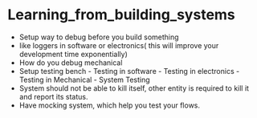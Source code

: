 # Learning_from_building_systems

-  Setup way to debug before you build something
  -  like loggers in software or electronics( this will improve your development time exponentially)
  -  How do you debug mechanical
  -  Setup testing bench
    -  Testing in software
    -  Testing in electronics
    -  Testing in Mechanical
    -  System Testing
-  System should not be able to kill itself, other entity is required to kill it and report its status.
-  Have mocking system, which help you test your flows.

